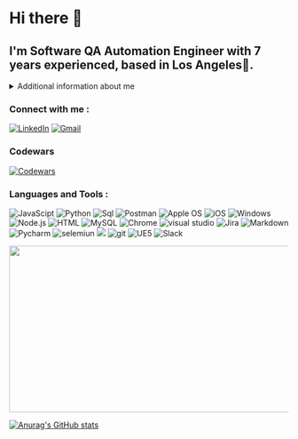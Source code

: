 # Hi there 👋

## I'm Software QA Automation Engineer with 7 years experienced, based in Los Angeles🌇.

<details>
<summary>
Additional information about me
</summary>

* Software QA Engineer with 7 years of experience in Quality Assurance, I have expertise in both Automation and Manual Testing of various applications (Web, Cloud, Client/Server, Desktop, Mobile). I am adept in Agile/SCRUM and familiar with SDLC, testing processes, and automation techniques (Front-End, API, Back-End, Performance, Regression). I have also worked extensively with Appium for automation testing of iOS and Android apps, as well as Xcode and Android Studio for mobile testing. With strong attention to detail, able to work independently or in a team environment
 
* Education: QA Automation Engineer Course at Silicon Valley CA.
* In my free time, I play Ice Hockey 🏒 and Soccer as well ⚽.	
</details>
   
### Connect with me : 
[![LinkedIn](https://img.shields.io/badge/-LinkedIn-090909?style=for-the-badge&logo=LinkedIn&logoColor=blue)](https://www.linkedin.com/in/n-uladzislau/)
[![Gmail](https://img.shields.io/badge/-Email-090909?style=for-the-badge&logo=Gmail&logoColor=rd)](mailto:uladzislaunovik7@gmail.com)

### Codewars
[![Codewars](https://img.shields.io/badge/Codewars-url-%23FF0000)](https://www.codewars.com/users/novka)

### Languages and Tools :
![JavaScipt](https://img.shields.io/badge/-JavaScript-090909?style=for-the-badge&logo=JavaScript&logoColor=yellow)
![Python](https://img.shields.io/badge/-Python-090909?style=for-the-badge&logo=Python&logoColor=blue)
![Sql](https://img.shields.io/badge/-Sql-090909?style=for-the-badge&logo=Sql&logoColor=white)
![Postman](https://img.shields.io/badge/-postman-090909?style=for-the-badge&logo=postman&logoColor=orange)
![Apple OS](https://img.shields.io/badge/mac%20os-000000?style=for-the-badge&logo=apple&logoColor=white)
![iOS](https://img.shields.io/badge/iOS-000000?style=for-the-badge&logo=ios&logoColor=white)
![Windows](https://img.shields.io/badge/Windows_11-090909?style=for-the-badge&logo=windows&logoColor=blue)
![Node.js](https://img.shields.io/badge/-node.js-090909?style=for-the-badge&logo=node.js&logoColor=Green)
![HTML](https://img.shields.io/badge/-HTML5-090909?style=for-the-badge&logo=HTML5&logoColor=orange)
![MySQL](https://img.shields.io/badge/-Mysql-090909?style=for-the-badge&logo=Mysql&logoColor=orange)
![Chrome](https://img.shields.io/badge/-Chrome_dev-090909?style=for-the-badge&logo=googlechrome&logoColor=darkred)
![visual studio](https://img.shields.io/badge/-Visual_studio-090909?style=for-the-badge&logo=Visualstudio&logoColor=blue)
![Jira](https://img.shields.io/badge/-Jira-090909?style=for-the-badge&logo=jira&logoColor=blue)
![Markdown](https://img.shields.io/badge/-Markdown-090909?style=for-the-badge&logo=Markdown&logoColor=gray)
![Pycharm](https://img.shields.io/badge/-pycharm-090909?style=for-the-badge&logo=pycharm&logoColor=yellow)
![selemiun](https://img.shields.io/badge/-selenium-090909?style=for-the-badge&logo=selenium&logoColor=darkred)
![](https://img.shields.io/badge/-Jira-090909?style=for-the-badge&logo=jira&logoColor=blue)
![git](https://img.shields.io/badge/-git-090909?style=for-the-badge&logo=git&logoColor=blue)
![UE5](https://img.shields.io/badge/-Unreal_engine-090909?style=for-the-badge&logo=unrealengine&logoColor=white)
![Slack](https://img.shields.io/badge/-Slack-090909?style=for-the-badge&logo=slack&logoColor=white)


<img src= https://media.giphy.com/media/ko7twHhomhk8E/giphy.gif width="800" height="300" >



























[![Anurag's GitHub stats](https://github-readme-stats.vercel.app/api?username=N-Uladzislau&theme=gotham&show_icons=true&)](https://github.com/anuraghazra/github-readme-stats)





































<!--
**N-Uladzislau/N-Uladzislau** is a ✨ _special_ ✨ repository because its `README.md` (this file) appears on your GitHub profile.

Here are some ideas to get you started:

- 🔭 I’m currently working on ...
- 🌱 I’m currently learning ...
- 👯 I’m looking to collaborate on ...
- 🤔 I’m looking for help with ...
- 💬 Ask me about ...
- 📫 How to reach me: ...
- 😄 Pronouns: ...
- ⚡ Fun fact: ...
-->
